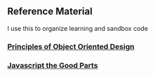 ## Reference Material

I use this to organize learning and sandbox code

### [Principles of Object Oriented Design][Principles of Object Oriented Design]

### [Javascript the Good Parts][Javascript the Good Parts]

[Principles of Object Oriented Design]:object-oriented-design

[Javascript the Good Parts]:js/js_the_good.md